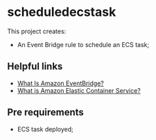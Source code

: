 # scheduledecstask

This project creates:
- An Event Bridge rule to schedule an ECS task;

## Helpful links

- [What Is Amazon EventBridge?][1]
- [What is Amazon Elastic Container Service?][2]

[1]: https://docs.aws.amazon.com/eventbridge/latest/userguide/eb-what-is.html
[2]: https://docs.aws.amazon.com/AmazonECS/latest/developerguide/Welcome.html]

## Pre requirements

- ECS task deployed;
